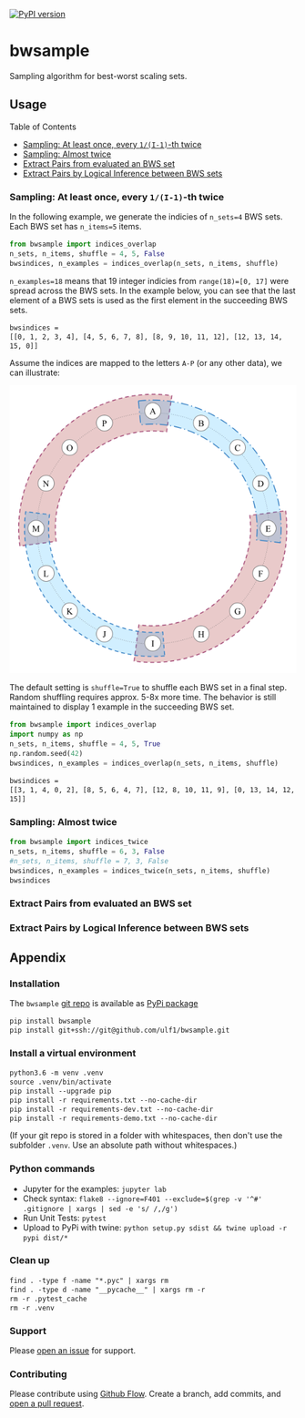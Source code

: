 [![PyPI version](https://badge.fury.io/py/bwsample.svg)](https://badge.fury.io/py/bwsample)

# bwsample
Sampling algorithm for best-worst scaling sets.

## Usage
Table of Contents

* [Sampling: At least once, every `1/(I-1)`-th twice](#sampling-at-least-once-every-1i-1-th-twice)
* [Sampling: Almost twice](#sampling-almost-twice)
* [Extract Pairs from evaluated an BWS set](#extract-pairs-from-evaluated-an-bws-set)
* [Extract Pairs by Logical Inference between BWS sets](#extract-pairs-by-logical-inference-between-bws-sets)


### Sampling: At least once, every `1/(I-1)`-th twice
In the following example, we generate the indicies of `n_sets=4` BWS sets.
Each BWS set has `n_items=5` items.


```python
from bwsample import indices_overlap
n_sets, n_items, shuffle = 4, 5, False
bwsindices, n_examples = indices_overlap(n_sets, n_items, shuffle)
```

`n_examples=18` means that 19 integer indicies from `range(18)=[0, 17]` were spread across the BWS sets. In the example below, you can see that the last element of a BWS sets is used as the first element in the succeeding BWS sets.

```
bwsindices = 
[[0, 1, 2, 3, 4], [4, 5, 6, 7, 8], [8, 9, 10, 11, 12], [12, 13, 14, 15, 0]]
```

Assume the indices are mapped to the letters `A-P` (or any other data),
we can illustrate:

![Overlapping BWS sets.](/docs/bwsample-overlap.png)




The default setting is `shuffle=True` to shuffle each BWS set in a final step. 
Random shuffling requires approx. 5-8x more time. 
The behavior is still maintained to display 1 example in the succeeding BWS set.

```python
from bwsample import indices_overlap
import numpy as np
n_sets, n_items, shuffle = 4, 5, True
np.random.seed(42)
bwsindices, n_examples = indices_overlap(n_sets, n_items, shuffle)
```

```
bwsindices = 
[[3, 1, 4, 0, 2], [8, 5, 6, 4, 7], [12, 8, 10, 11, 9], [0, 13, 14, 12, 15]]
```


### Sampling: Almost twice

```python
from bwsample import indices_twice
n_sets, n_items, shuffle = 6, 3, False
#n_sets, n_items, shuffle = 7, 3, False
bwsindices, n_examples = indices_twice(n_sets, n_items, shuffle)
bwsindices
```

### Extract Pairs from evaluated an BWS set


### Extract Pairs by Logical Inference between BWS sets


## Appendix

### Installation
The `bwsample` [git repo](http://github.com/ulf1/bwsample) is available as [PyPi package](https://pypi.org/project/bwsample)

```
pip install bwsample
pip install git+ssh://git@github.com/ulf1/bwsample.git
```

### Install a virtual environment

```
python3.6 -m venv .venv
source .venv/bin/activate
pip install --upgrade pip
pip install -r requirements.txt --no-cache-dir
pip install -r requirements-dev.txt --no-cache-dir
pip install -r requirements-demo.txt --no-cache-dir
```

(If your git repo is stored in a folder with whitespaces, then don't use the subfolder `.venv`. Use an absolute path without whitespaces.)

### Python commands

* Jupyter for the examples: `jupyter lab`
* Check syntax: `flake8 --ignore=F401 --exclude=$(grep -v '^#' .gitignore | xargs | sed -e 's/ /,/g')`
* Run Unit Tests: `pytest`
* Upload to PyPi with twine: `python setup.py sdist && twine upload -r pypi dist/*`

### Clean up 

```
find . -type f -name "*.pyc" | xargs rm
find . -type d -name "__pycache__" | xargs rm -r
rm -r .pytest_cache
rm -r .venv
```


### Support
Please [open an issue](https://github.com/ulf1/bwsample/issues/new) for support.


### Contributing
Please contribute using [Github Flow](https://guides.github.com/introduction/flow/). Create a branch, add commits, and [open a pull request](https://github.com/ulf1/bwsample/compare/).
